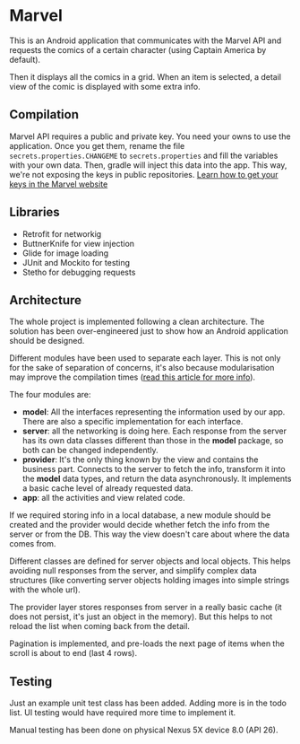 # Marvel
This is an Android application that communicates with the Marvel API and requests the comics of a certain character (using Captain America by default).

Then it displays all the comics in a grid. When an item is selected, a detail view of the comic is displayed with some extra info.

## Compilation
Marvel API requires a public and private key. You need your owns to use the application. Once you get them, rename the file `secrets.properties.CHANGEME` to `secrets.properties` and fill the variables with your own data. Then, gradle will inject this data into the app. This way, we're not exposing the keys in public repositories. [Learn how to get your keys in the Marvel website](http://developer.marvel.com/documentation/authorization)

## Libraries
- Retrofit for networkig
- ButtnerKnife for view injection
- Glide for image loading
- JUnit and Mockito for testing
- Stetho for debugging requests

## Architecture
The whole project is implemented following a clean architecture. The solution has been over-engineered just to show how an Android application should be designed.

Different modules have been used to separate each layer. This is not only for the sake of separation of concerns, it's also because modularisation may improve the compilation times ([read this article for more info][modularisation]).

The four modules are:

- **model**: All the interfaces representing the information used by our app. There are also a specific implementation for each interface.
- **server**: all the networking is doing here. Each response from the server has its own data classes different than those in the **model** package, so both can be changed independently.
- **provider**: It's the only thing known by the view and contains the business part. Connects to the server to fetch the info, transform it into the **model** data types, and return the data asynchronously. It implements a basic cache level of already requested data.
- **app**: all the activities and view related code.

If we required storing info in a local database, a new module should be created and the provider would decide whether fetch the info from the server or from the DB. This way the view doesn't care about where the data comes from.

Different classes are defined for server objects and local objects. This helps avoiding null responses from the server, and simplify complex data structures (like converting server objects holding images into simple strings with the whole url).

The provider layer stores responses from server in a really basic cache (it does not persist, it's just an object in the memory). But this helps to not reload the list when coming back from the detail.

Pagination is implemented, and pre-loads the next page of items when the scroll is about to end (last 4 rows).

## Testing
Just an example unit test class has been added. Adding more is in the todo list. UI testing would have required more time to implement it.

Manual testing has been done on physical Nexus 5X device 8.0 (API 26).

[modularisation]: https://medium.freecodecamp.org/how-modularisation-affects-build-time-of-an-android-application-43a984ce9968